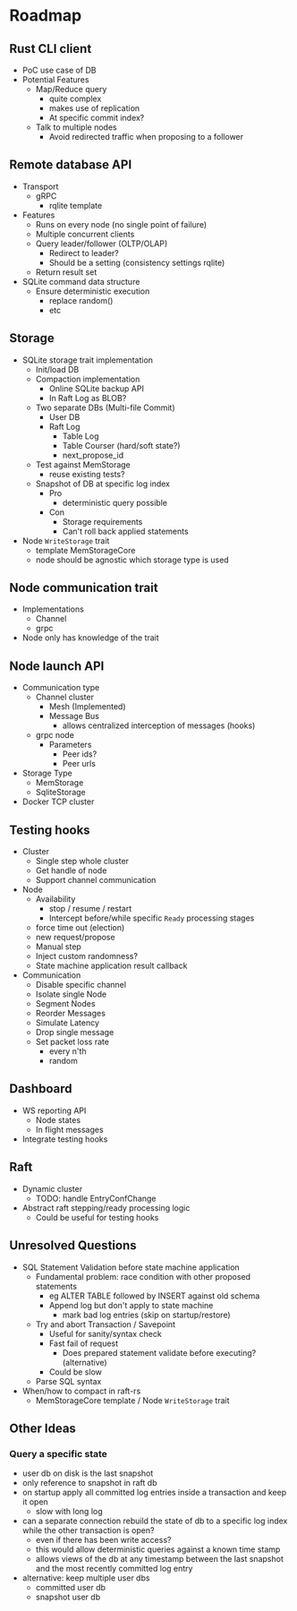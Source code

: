 # Roadmap

## Rust CLI client
- PoC use case of DB
- Potential Features
  - Map/Reduce query
    - quite complex
    - makes use of replication
    - At specific commit index?
  - Talk to multiple nodes
    - Avoid redirected traffic when proposing to a follower

## Remote database API
- Transport
  - gRPC
    - rqlite template
- Features
  - Runs on every node (no single point of failure)
  - Multiple concurrent clients
  - Query leader/follower (OLTP/OLAP)
    - Redirect to leader?
    - Should be a setting (consistency settings rqlite)
  - Return result set
- SQLite command data structure
  - Ensure deterministic execution
    - replace random()
    - etc

## Storage
- SQLite storage trait implementation
  - Init/load DB
  - Compaction implementation
    - Online SQLite backup API
    - In Raft Log as BLOB?
  - Two separate DBs (Multi-file Commit)
    - User DB
    - Raft Log
      - Table Log
      - Table Courser (hard/soft state?)
      - next_propose_id
  - Test against MemStorage
    - reuse existing tests?
  - Snapshot of DB at specific log index
    - Pro
      - deterministic query possible
    - Con
      - Storage requirements
      - Can't roll back applied statements
- Node `WriteStorage` trait
  - template MemStorageCore
  - node should be agnostic which storage type is used

## Node communication trait
- Implementations
  - Channel
  - grpc
- Node only has knowledge of the trait

## Node launch API
- Communication type
  - Channel cluster
    - Mesh (Implemented)
    - Message Bus
      - allows centralized interception of messages (hooks)
  - grpc node
    - Parameters
      - Peer ids?
      - Peer urls
- Storage Type
  - MemStorage
  - SqliteStorage
- Docker TCP cluster

## Testing hooks
- Cluster
  - Single step whole cluster
  - Get handle of node
  - Support channel communication
- Node
  - Availability
    - stop / resume / restart
    - Intercept before/while specific `Ready` processing stages
  - force time out (election)
  - new request/propose
  - Manual step
  - Inject custom randomness?
  - State machine application result callback
- Communication
  - Disable specific channel
  - Isolate single Node
  - Segment Nodes
  - Reorder Messages
  - Simulate Latency
  - Drop single message
  - Set packet loss rate
    - every n'th
    - random

## Dashboard
- WS reporting API
  - Node states
  - In flight messages
- Integrate testing hooks

## Raft
- Dynamic cluster
  - TODO: handle EntryConfChange
- Abstract raft stepping/ready processing logic
  - Could be useful for testing hooks

## Unresolved Questions
- SQL Statement Validation before state machine application
  - Fundamental problem: race condition with other proposed statements
    - eg ALTER TABLE followed by INSERT against old schema
    - Append log but don't apply to state machine
      - mark bad log entries (skip on startup/restore)
  - Try and abort Transaction / Savepoint
    - Useful for sanity/syntax check
    - Fast fail of request
      - Does prepared statement validate before executing? (alternative)
    - Could be slow
  - Parse SQL syntax 
- When/how to compact in raft-rs
  - MemStorageCore template / Node `WriteStorage` trait
  
  
## Other Ideas

### Query a specific state
- user db on disk is the last snapshot
- only reference to snapshot in raft db
- on startup apply all committed log entries inside a transaction and keep it open
  - slow with long log
- can a separate connection rebuild the state of db to a specific log index while the other transaction is open?
  - even if there has been write access?
  - this would allow deterministic queries against a known time stamp
  - allows views of the db at any timestamp between the last snapshot and the most recently committed log entry
- alternative: keep multiple user dbs
  - committed user db
  - snapshot user db